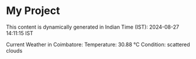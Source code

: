 # My Project

This content is dynamically generated in Indian Time (IST): 2024-08-27 14:11:15 IST


Current Weather in Coimbatore:
Temperature: 30.88 °C
Condition: scattered clouds
